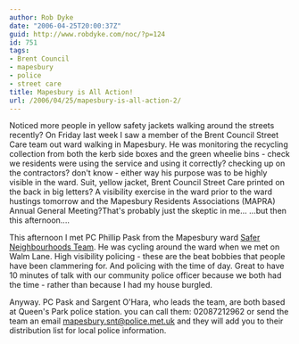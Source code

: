 ```yaml
---
author: Rob Dyke
date: "2006-04-25T20:00:37Z"
guid: http://www.robdyke.com/noc/?p=124
id: 751
tags:
- Brent Council
- mapesbury
- police
- street care
title: Mapesbury is All Action!
url: /2006/04/25/mapesbury-is-all-action-2/
---
```

Noticed more people in yellow safety jackets walking around the streets recently? On Friday last week I saw a member of the Brent Council Street Care team out ward walking in Mapesbury. He was monitoring the recycling collection from both the kerb side boxes and the green wheelie bins - check we residents were using the service and using it correctly? checking up on the contractors? don't know - either way his purpose was to be highly visible in the ward. Suit, yellow jacket, Brent Council Street Care printed on the back in big letters? A visibility exercise in the ward prior to the ward hustings tomorrow and the Mapesbury Residents Associations (MAPRA) Annual General Meeting?That's probably just the skeptic in me... ...but then this afternoon....

<a></a>

This afternoon I met PC Phillip Pask from the Mapesbury ward [Safer Neighbourhoods Team](http://www.met.police.uk/saferneighbourhoods/index.htm). He was cycling around the ward when we met on Walm Lane. High visibility policing - these are the beat bobbies that people have been clammering for. And policing with the time of day. Great to have 10 minutes of talk with our community police officer because we both had the time - rather than because I had my house burgled.
  
Anyway. PC Pask and Sargent O'Hara, who leads the team, are both based at Queen's Park police station. you can call them: 02087212962 or send the team an email mapesbury.snt@police.met.uk and they will add you to their distribution list for local police information.